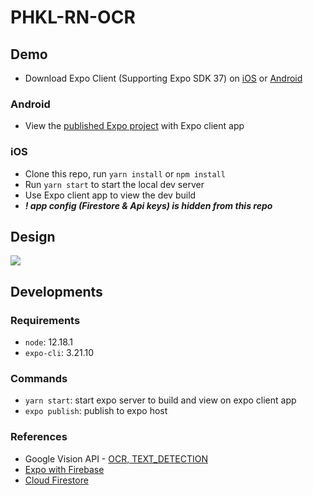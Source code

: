 # PHKL-RN-OCR

## Demo
* Download Expo Client (Supporting Expo SDK 37) on [iOS](https://apps.apple.com/us/app/expo-client/id982107779) or [Android](https://play.google.com/store/apps/details?id=host.exp.exponent&hl=en)

### Android
* View the [published Expo project](https://expo.io/@rubyroy/phkl-rn-ocr) with Expo client app

### iOS
* Clone this repo, run `yarn install` or `npm install`
* Run `yarn start` to start the local dev server
* Use Expo client app to view the dev build
* ***! app config (Firestore & Api keys) is hidden from this repo***

## Design
![](https://github.com/Roytangrb/PHKL-RN-OCR/tree/master/assets/images/data-flow-design.png)

## Developments

### Requirements
* `node`: 12.18.1
* `expo-cli`: 3.21.10

### Commands
* `yarn start`: start expo server to build and view on expo client app
* `expo publish`: publish to expo host

### References
* Google Vision API - [OCR, TEXT_DETECTION](https://cloud.google.com/vision/docs/ocr)
* [Expo with Firebase](https://docs.expo.io/guides/using-firebase/)
* [Cloud Firestore](https://firebase.google.com/docs/firestore/quickstart#add_data)

